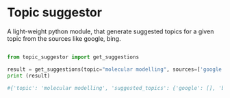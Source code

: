# Topic suggestor

A light-weight python module, that generate suggested topics for a given topic from the sources 
like google, bing.

```python

from topic_suggestor import get_suggestions

result = get_suggestions(topic="molecular modelling", sources=['google', 'bing'])
print (result)

#{'topic': 'molecular modelling', 'suggested_topics': {'google': [], 'bing': ['molecular modelling pdf', 'molecular modelling ppt', 'molecular modelling book', 'molecular modelling wikipedia', 'molecular modelling tools', 'molecular modelling slideshare', 'molecular modelling journal']}}


```
